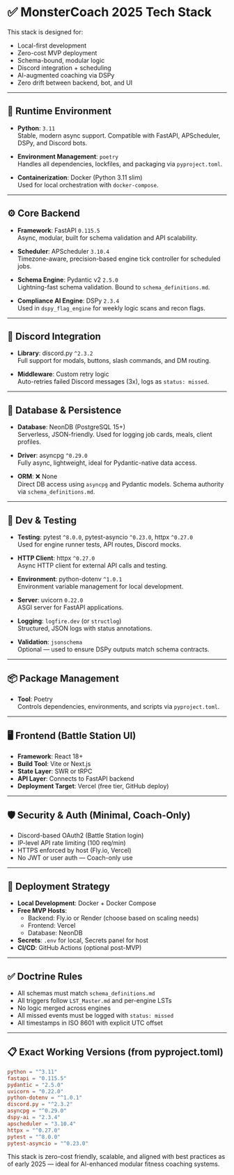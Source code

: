# ✅ MonsterCoach 2025 Tech Stack

This stack is designed for:
- Local-first development
- Zero-cost MVP deployment
- Schema-bound, modular logic
- Discord integration + scheduling
- AI-augmented coaching via DSPy
- Zero drift between backend, bot, and UI

---

## 🧠 Runtime Environment
- **Python**: `3.11`  
  Stable, modern async support. Compatible with FastAPI, APScheduler, DSPy, and Discord bots.

- **Environment Management**: `poetry`  
  Handles all dependencies, lockfiles, and packaging via `pyproject.toml`.

- **Containerization**: Docker (Python 3.11 slim)  
  Used for local orchestration with `docker-compose`.

---

## ⚙️ Core Backend
- **Framework**: FastAPI `0.115.5`  
  Async, modular, built for schema validation and API scalability.

- **Scheduler**: APScheduler `3.10.4`  
  Timezone-aware, precision-based engine tick controller for scheduled jobs.

- **Schema Engine**: Pydantic v2 `2.5.0`  
  Lightning-fast schema validation. Bound to `schema_definitions.md`.

- **Compliance AI Engine**: DSPy `2.3.4`  
  Used in `dspy_flag_engine` for weekly logic scans and recon flags.

---

## 📡 Discord Integration
- **Library**: discord.py `^2.3.2`  
  Full support for modals, buttons, slash commands, and DM routing.

- **Middleware**: Custom retry logic  
  Auto-retries failed Discord messages (3x), logs as `status: missed`.

---

## 🧱 Database & Persistence
- **Database**: NeonDB (PostgreSQL 15+)  
  Serverless, JSON-friendly. Used for logging job cards, meals, client profiles.

- **Driver**: asyncpg `^0.29.0`  
  Fully async, lightweight, ideal for Pydantic-native data access.

- **ORM**: ❌ None  
  Direct DB access using `asyncpg` and Pydantic models. Schema authority via `schema_definitions.md`.

---

## 🧪 Dev & Testing
- **Testing**: pytest `^8.0.0`, pytest-asyncio `^0.23.0`, httpx `^0.27.0`  
  Used for engine runner tests, API routes, Discord mocks.

- **HTTP Client**: httpx `^0.27.0`  
  Async HTTP client for external API calls and testing.

- **Environment**: python-dotenv `^1.0.1`  
  Environment variable management for local development.

- **Server**: uvicorn `0.22.0`  
  ASGI server for FastAPI applications.

- **Logging**: `logfire.dev` (or `structlog`)  
  Structured, JSON logs with status annotations.

- **Validation**: `jsonschema`  
  Optional — used to ensure DSPy outputs match schema contracts.

---

## 📦 Package Management
- **Tool**: Poetry  
  Controls dependencies, environments, and scripts via `pyproject.toml`.

---

## 🖥️ Frontend (Battle Station UI)
- **Framework**: React 18+
- **Build Tool**: Vite or Next.js
- **State Layer**: SWR or tRPC
- **API Layer**: Connects to FastAPI backend
- **Deployment Target**: Vercel (free tier, GitHub deploy)

---

## 🛡️ Security & Auth (Minimal, Coach-Only)
- Discord-based OAuth2 (Battle Station login)
- IP-level API rate limiting (100 req/min)
- HTTPS enforced by host (Fly.io, Vercel)
- No JWT or user auth — Coach-only use

---

## 🚀 Deployment Strategy
- **Local Development**: Docker + Docker Compose
- **Free MVP Hosts**:
  - Backend: Fly.io or Render (choose based on scaling needs)
  - Frontend: Vercel
  - Database: NeonDB
- **Secrets**: `.env` for local, Secrets panel for host
- **CI/CD**: GitHub Actions (optional post-MVP)

---

## ✅ Doctrine Rules
- All schemas must match `schema_definitions.md`
- All triggers follow `LST_Master.md` and per-engine LSTs
- No logic merged across engines
- All missed events must be logged with `status: missed`
- All timestamps in ISO 8601 with explicit UTC offset

---

## 📋 Exact Working Versions (from pyproject.toml)
```toml
python = "^3.11"
fastapi = "0.115.5"
pydantic = "2.5.0"
uvicorn = "0.22.0"
python-dotenv = "^1.0.1"
discord.py = "^2.3.2"
asyncpg = "^0.29.0"
dspy-ai = "2.3.4"
apscheduler = "3.10.4"
httpx = "^0.27.0"
pytest = "^8.0.0"
pytest-asyncio = "^0.23.0"
```

This stack is zero-cost friendly, scalable, and aligned with best practices as of early 2025 — ideal for AI-enhanced modular fitness coaching systems.
